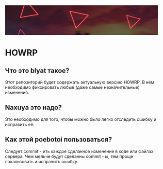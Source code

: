 ![](https://github.com/Howextcompany/HOWRP/blob/master/bg_auth.png)
# HOWRP #
## Что это blyat такое? ##
Этот репозиторий будет содержать актуальную версию HOWRP. В нём необходимо фиксировать любые (даже самые незначительные) изменения.
## Naxuya это надо? ##
Это необходимо для того, чтобы можно было легко отследить ошибку и исправить её.
## Как этой poebotoi пользоваться? ##
Следует commit - ить каждое сделанное изменение в коде или файлах сервера. Чем мельче будут сделанны commit - ы, тем проще локализовать и исправить ошибку.
